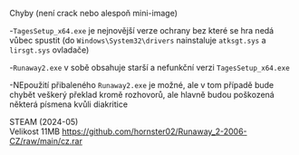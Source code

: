 Chyby (není crack nebo alespoň mini-image)

-```TagesSetup_x64.exe``` je nejnovější verze ochrany bez které se hra nedá vůbec spustit (do ```Windows\System32\drivers``` nainstaluje ```atksgt.sys``` a ```lirsgt.sys``` ovladače)

-```Runaway2.exe``` v sobě obsahuje starší a nefunkční verzi ```TagesSetup_x64.exe```

-NEpoužití přibaleného ```Runaway2.exe``` je možné, ale v tom případě bude chybět veškerý překlad kromě rozhovorů, ale hlavně budou poškozená některá písmena kvůli diakritice

STEAM (2024-05)
<br/>
Velikost 11MB https://github.com/hornster02/Runaway_2-2006-CZ/raw/main/cz.rar

